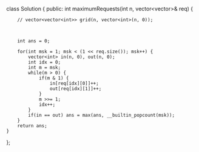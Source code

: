 class Solution {
public:
    int maximumRequests(int n, vector<vector<int>>& req) {
        
        // vector<vector<int>> grid(n, vector<int>(n, 0));
        


        int ans = 0;
        
        for(int msk = 1; msk < (1 << req.size()); msk++) {
            vector<int> in(n, 0), out(n, 0);
            int idx = 0;
            int m = msk;
            while(m > 0) {
                if(m & 1) {
                    in[req[idx][0]]++;
                    out[req[idx][1]]++;                    
                }
                m >>= 1;
                idx++;
            }
            if(in == out) ans = max(ans, __builtin_popcount(msk));
        }
        return ans;
    }

};